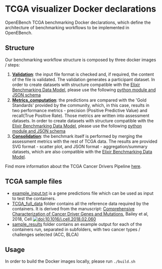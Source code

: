 # TCGA visualizer Docker declarations

OpenEBench TCGA benchmarking Docker declarations, which define the architecture of benchmarking workflows to be implemented in OpenEBench.

## Structure
Our benchmarking workflow structure is composed by three docker images / steps:
1. [**Validation**](https://github.com/inab/TCGA_visualizer/tree/master/tcga_validation):
the input file format is checked and, if required, the content of the file is validated. The validation generates a
participant dataset. In order to create datasets with structure compatible with the [Elixir
    Benchmarking Data Model](https://github.com/inab/benchmarking-data-model), please use the following [python module and JSON schema](https://github.com/inab/TCGA_visualizer/blob/development/tcga_validation/JSON_templates)
2. [**Metrics_computation**](https://github.com/inab/TCGA_visualizer/tree/master/tcga_metrics):
the predictions are compared with the 'Gold Standards' provided by the community, which, in this case, results in two
performance metrics - precision (Positive Predictive Value) and recall(True Positive Rate). Those metrics are written
into assessment datasets. In order to create datasets with structure compatible with the [Elixir
    Benchmarking Data Model](https://github.com/inab/benchmarking-data-model), please use the following [python module and JSON schema](https://github.com/inab/TCGA_visualizer/blob/development/tcga_metrics/JSON_templates)
3. [**Consolidation**](https://github.com/inab/TCGA_visualizer/tree/master/tcga_assessment):
the benchmark itself is performed by merging the assessment metrics with the rest of TCGA data. The results are provided
SVG format - scatter plot, and JSON format - aggregation/summary datasets, which are also compatible with the [Elixir
    Benchmarking Data Model](https://github.com/inab/benchmarking-data-model).

Find more information about the TCGA Cancer Drivers Pipeline [here](https://github.com/inab/TCGA_benchmarking_workflow).

## TCGA sample files
* [example_input.txt](https://github.com/inab/TCGA_visualizer/blob/master/example_input.txt) is a gene predictions file which can be used as input to test the containers.
* [TCGA_full_data](https://github.com/inab/TCGA_visualizer/tree/master/TCGA_full_data) folder contains all the reference data required by the containers. It is derived from the manuscript:
[Comprehensive Characterization of Cancer Driver Genes and Mutations](https://www.cell.com/cell/fulltext/S0092-8674%2818%2930237-X?code=cell-site), Bailey et al, 2018, Cell [![doi:10.1016/j.cell.2018.02.060](https://img.shields.io/badge/doi-10.1016%2Fj.cell.2018.02.060-green.svg)](https://doi.org/10.1016/j.cell.2018.02.060)
* [sample_results](https://github.com/inab/TCGA_visualizer/tree/development/sample_results) folder contains an example output for each of the containers run, separated in subfolders, with two cancer types / challenges selected (ACC, BLCA)


## Usage
In order to build the Docker images locally, please run `./build.sh`
